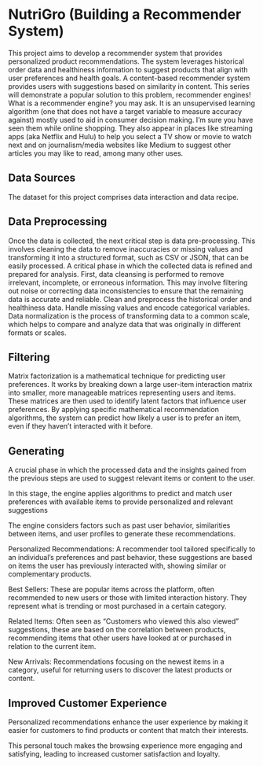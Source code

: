 
# NutriGro (Building a Recommender System)

This project aims to develop a recommender system that provides personalized product recommendations. The system leverages historical order data and healthiness information to suggest products that align with user preferences and health goals.
A content-based recommender system provides users with suggestions based on similarity in content.
This series will demonstrate a popular solution to this problem, recommender engines!
What is a recommender engine? you may ask. It is an unsupervised learning algorithm (one that does not have a target variable to measure accuracy against) mostly used to aid in consumer decision making. I’m sure you have seen them while online shopping. They also appear in places like streaming apps (aka Netflix and Hulu) to help you select a TV show or movie to watch next and on journalism/media websites like Medium to suggest other articles you may like to read, among many other uses.


## Data Sources
The dataset for this project comprises data interaction and data recipe.
## Data Preprocessing
Once the data is collected, the next critical step is data pre-processing. This involves cleaning the data to remove inaccuracies or missing values and transforming it into a structured format, such as CSV or JSON, that can be easily processed.
A critical phase in which the collected data is refined and prepared for analysis.
First, data cleansing is performed to remove irrelevant, incomplete, or erroneous information. This may involve filtering out noise or correcting data inconsistencies to ensure that the remaining data is accurate and reliable.
Clean and preprocess the historical order and healthiness data.
Handle missing values and encode categorical variables.
Data normalization is the process of transforming data to a common scale, which helps to compare and analyze data that was originally in different formats or scales.


## Filtering
Matrix factorization is a mathematical technique for predicting user preferences. It works by breaking down a large user-item interaction matrix into smaller, more manageable matrices representing users and items. These matrices are then used to identify latent factors that influence user preferences.
By applying specific mathematical recommendation algorithms, the system can predict how likely a user is to prefer an item, even if they haven’t interacted with it before.
## Generating
A crucial phase in which the processed data and the insights gained from the previous steps are used to suggest relevant items or content to the user.

In this stage, the engine applies algorithms to predict and match user preferences with available items to provide personalized and relevant suggestions

The engine considers factors such as past user behavior, similarities between items, and user profiles to generate these recommendations.

Personalized Recommendations: A recommender tool tailored specifically to an individual’s preferences and past behavior, these suggestions are based on items the user has previously interacted with, showing similar or complementary products.

Best Sellers: These are popular items across the platform, often recommended to new users or those with limited interaction history. They represent what is trending or most purchased in a certain category.

Related Items: Often seen as “Customers who viewed this also viewed” suggestions, these are based on the correlation between products, recommending items that other users have looked at or purchased in relation to the current item.

New Arrivals: Recommendations focusing on the newest items in a category, useful for returning users to discover the latest products or content.
## Improved Customer Experience
Personalized recommendations enhance the user experience by making it easier for customers to find products or content that match their interests.

This personal touch makes the browsing experience more engaging and satisfying, leading to increased customer satisfaction and loyalty.